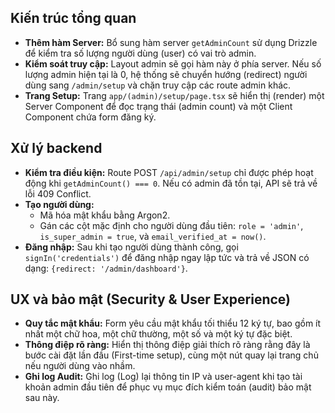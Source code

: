 ## Kiến trúc tổng quan

* **Thêm hàm Server:** Bổ sung hàm server `getAdminCount` sử dụng Drizzle để kiểm tra số lượng người dùng (user) có vai trò admin.
* **Kiểm soát truy cập:** Layout admin sẽ gọi hàm này ở phía server. Nếu số lượng admin hiện tại là 0, hệ thống sẽ chuyển hướng (redirect) người dùng sang `/admin/setup` và chặn truy cập các route admin khác.
* **Trang Setup:** Trang `app/(admin)/setup/page.tsx` sẽ hiển thị (render) một Server Component để đọc trạng thái (admin count) và một Client Component chứa form đăng ký.

## Xử lý backend

* **Kiểm tra điều kiện:** Route POST `/api/admin/setup` chỉ được phép hoạt động khi `getAdminCount() === 0`. Nếu có admin đã tồn tại, API sẽ trả về lỗi 409 Conflict.
* **Tạo người dùng:**
  * Mã hóa mật khẩu bằng Argon2.
  * Gán các cột mặc định cho người dùng đầu tiên: `role = 'admin'`, `is_super_admin = true`, và `email_verified_at = now()`.
* **Đăng nhập:** Sau khi tạo người dùng thành công, gọi `signIn('credentials')` để đăng nhập ngay lập tức và trả về JSON có dạng: `{redirect: '/admin/dashboard'}`.

## UX và bảo mật (Security & User Experience)

* **Quy tắc mật khẩu:** Form yêu cầu mật khẩu tối thiểu 12 ký tự, bao gồm ít nhất một chữ hoa, một chữ thường, một số và một ký tự đặc biệt.
* **Thông điệp rõ ràng:** Hiển thị thông điệp giải thích rõ ràng rằng đây là bước cài đặt lần đầu (First-time setup), cùng một nút quay lại trang chủ nếu người dùng vào nhầm.
* **Ghi log Audit:** Ghi log (Log) lại thông tin IP và user-agent khi tạo tài khoản admin đầu tiên để phục vụ mục đích kiểm toán (audit) bảo mật sau này.
